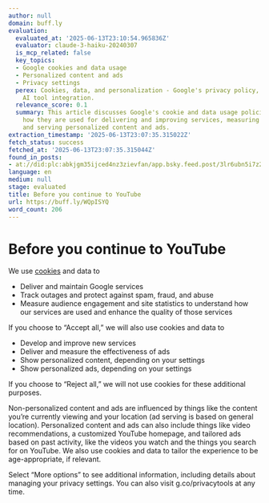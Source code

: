 ```yaml
---
author: null
domain: buff.ly
evaluation:
  evaluated_at: '2025-06-13T23:10:54.965836Z'
  evaluator: claude-3-haiku-20240307
  is_mcp_related: false
  key_topics:
  - Google cookies and data usage
  - Personalized content and ads
  - Privacy settings
  perex: Cookies, data, and personalization - Google's privacy policy, but not about
    AI tool integration.
  relevance_score: 0.1
  summary: This article discusses Google's cookie and data usage policies, including
    how they are used for delivering and improving services, measuring engagement,
    and serving personalized content and ads.
extraction_timestamp: '2025-06-13T23:07:35.315022Z'
fetch_status: success
fetched_at: '2025-06-13T23:07:35.315044Z'
found_in_posts:
- at://did:plc:abkjgm35ijced4nz3zievfan/app.bsky.feed.post/3lr6ubn5i7z2m
language: en
medium: null
stage: evaluated
title: Before you continue to YouTube
url: https://buff.ly/WQpISYQ
word_count: 206
---
```


# Before you continue to YouTube

We use [cookies](https://policies.google.com/technologies/cookies?hl=en&utm_source=ucb) and data to

  * Deliver and maintain Google services
  * Track outages and protect against spam, fraud, and abuse
  * Measure audience engagement and site statistics to understand how our services are used and enhance the quality of those services

If you choose to “Accept all,” we will also use cookies and data to

  * Develop and improve new services
  * Deliver and measure the effectiveness of ads
  * Show personalized content, depending on your settings
  * Show personalized ads, depending on your settings

If you choose to “Reject all,” we will not use cookies for these additional purposes.

Non-personalized content and ads are influenced by things like the content you’re currently viewing and your location \(ad serving is based on general location\). Personalized content and ads can also include things like video recommendations, a customized YouTube homepage, and tailored ads based on past activity, like the videos you watch and the things you search for on YouTube. We also use cookies and data to tailor the experience to be age-appropriate, if relevant.

Select “More options” to see additional information, including details about managing your privacy settings. You can also visit g.co/privacytools at any time.